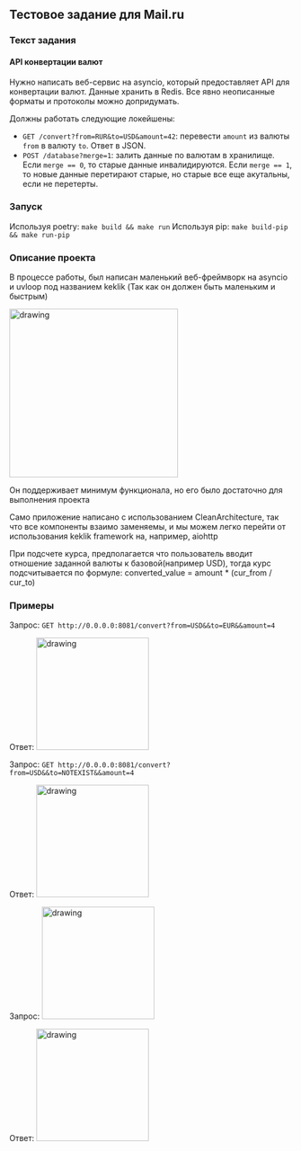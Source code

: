 ## Тестовое задание для Mail.ru

### Текст задания 

#### API конвертации валют

Нужно написать веб-сервис на asyncio, который предоставляет API для конвертации валют. Данные хранить в Redis. Все явно неописанные форматы и протоколы можно допридумать.

Должны работать следующие локейшены:

* `GET /convert?from=RUR&to=USD&amount=42`: перевести `amount` из валюты `from` в валюту `to`. Ответ в JSON.
* `POST /database?merge=1`: залить данные по валютам в хранилище. Если `merge == 0`, то старые данные инвалидируются. Если `merge == 1`, то новые данные перетирают старые, но старые все еще акутальны, если не перетерты.

### Запуск
Используя poetry: ```make build && make run```
Используя pip: ```make build-pip && make run-pip```

### Описание проекта
В процессе работы, был написан маленький веб-фреймворк на asyncio и uvloop под названием keklik
(Так как он должен быть маленьким и быстрым) 

<img src="https://media.izi.travel/263fc413-3ed9-44da-a34c-f86a9ffd0ac6/5b3b0d27-03a6-46f0-9fbd-dbf237a4136f_800x600.jpg" alt="drawing" width="300"/> 

Он поддерживает минимум функционала, но его было достаточно для выполнения проекта

Само приложение написано с использованием CleanArchitecture, 
так что все компоненты взаимо заменяемы, и мы можем легко перейти от использования keklik framework на, например, aiohttp

При подсчете курса, предполагается что пользователь вводит отношение заданной валюты к базовой(например USD), тогда курс подсчитывается по формуле:
converted_value = amount * (cur_from / cur_to)

### Примеры

Запрос: ```GET http://0.0.0.0:8081/convert?from=USD&&to=EUR&&amount=4``` 

Ответ:  <img src="https://cdn1.savepice.ru/uploads/2020/11/12/92cf266a8abbc885ae8bfd7ee9c7b3cd-full.png" alt="drawing" width="200"/> 

Запрос: ```GET http://0.0.0.0:8081/convert?from=USD&&to=NOTEXIST&&amount=4``` 

Ответ:  <img src="https://cdn1.savepice.ru/uploads/2020/11/12/2fc80d534a312c5ffe2521dfad244c4c-full.png" alt="drawing" width="200"/> 

Запрос: <img src="https://cdn1.savepice.ru/uploads/2020/11/12/8b56a6e95c494ddb6062d03bfaf8be45-full.png" alt="drawing" width="200"/>  

Ответ: <img src="https://cdn1.savepice.ru/uploads/2020/11/12/c863742e51514918bb361101dc07196a-full.png" alt="drawing" width="200"/>  

